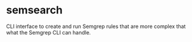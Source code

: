 # semsearch

CLI interface to create and run Semgrep rules that are more complex that what the Semgrep CLI can handle.
